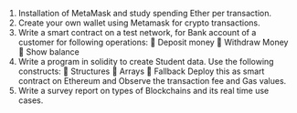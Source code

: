 1. Installation of MetaMask and study spending Ether per transaction.
2. Create your own wallet using Metamask for crypto transactions.
3. Write a smart contract on a test network, for Bank account of a customer for following
operations:
 Deposit money
 Withdraw Money
 Show balance
4. Write a program in solidity to create Student data. Use the following constructs:
 Structures
 Arrays
 Fallback
Deploy this as smart contract on Ethereum and Observe the transaction fee and Gas values.
5. Write a survey report on types of Blockchains and its real time use cases.
